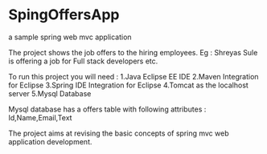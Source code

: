 # SpingOffersApp
a sample spring web mvc application

The project shows the job offers to the hiring employees.
Eg : Shreyas Sule is offering a job for Full stack developers etc.

To run this project you will need : 
1.Java Eclipse EE IDE
2.Maven Integration for Eclipse
3.Spring IDE Integration for Eclipse
4.Tomcat as the localhost server
5.Mysql Database

Mysql database has a offers table with following attributes : Id,Name,Email,Text

The project aims at revising the basic concepts of spring mvc web application development. 
